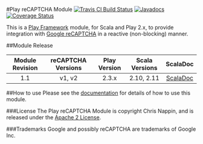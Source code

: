 #Play reCAPTCHA Module
[![Travis CI Build Status](https://travis-ci.org/brbrown25/play-recaptcha.svg?branch=play-2.3-branch)](https://travis-ci.org/brbrown25/play-recaptcha)
[![Javadocs](http://www.javadoc.io/badge/com.bbrownsound/play-recaptcha_2.11.png?label=scaladoc)](http://www.javadoc.io/doc/com.bbrownsound/play-recaptcha_2.11)
[![Coverage Status](https://coveralls.io/repos/github/brbrown25/play-recaptcha/badge.svg?branch=play-2.3-branch)](https://coveralls.io/github/brbrown25/play-recaptcha?branch=play-2.3-branch)



This is a [Play Framework](http://www.playframework.com) module, for Scala and Play 2.x, to provide integration 
with [Google reCAPTCHA](http://www.google.com/recaptcha) in a reactive (non-blocking) manner.

##Module Release

| Module Revision | reCAPTCHA Versions | Play Version | Scala Versions | ScalaDoc |
|:---------------:|:------------------:|:------------:|:--------------:|:--------:|
|1.1              |v1, v2              |2.3.x         |2.10, 2.11      |[ScalaDoc](http://www.javadoc.io/doc/com.bbrownsound/play-recaptcha_2.11/1.1)|


##How to use
Please see the [documentation](docs/index.md) for details of how to use this module.

###License
The Play reCAPTCHA Module is copyright Chris Nappin, and is released under the 
[Apache 2 License](http://www.apache.org/licenses/LICENSE-2.0).

###Trademarks
Google and possibly reCAPTCHA are trademarks of Google Inc.
